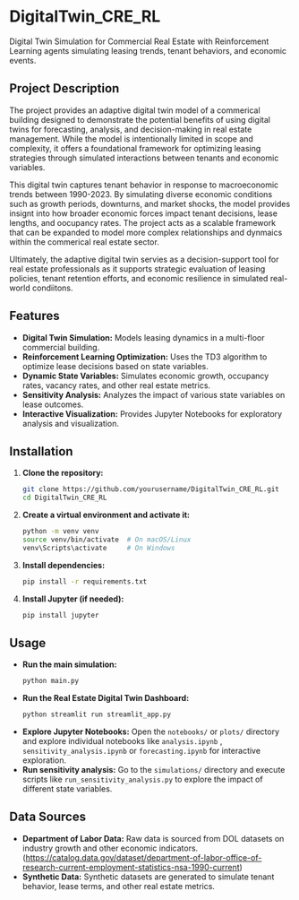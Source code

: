 # DigitalTwin_CRE_RL
Digital Twin Simulation for Commercial Real Estate with Reinforcement Learning agents simulating leasing trends, tenant behaviors, and economic events.
## Project Description
The project provides an adaptive digital twin model of a commerical building designed to demonstrate the potential benefits of using digital twins for forecasting, analysis, and decision-making in real estate management. While the model is intentionally limited in scope and complexity, it offers a foundational framework for optimizing leasing strategies through simulated interactions between tenants and economic variables. 

This digital twin captures tenant behavior in response to macroeconomic trends between 1990-2023. By simulating diverse economic conditions such as growth periods, downturns, and market shocks, the model provides insignt into how broader economic forces impact tenant decisions, lease lengths, and oocupancy rates. The project acts as a scalable framework that can be expanded to model more complex relationships and dynmaics within the commerical real estate sector. 

Ultimately, the adaptive digital twin servies as a decision-support tool for real estate professionals as it supports strategic evaluation of leasing policies, tenant retention efforts, and economic resilience in simulated real-world condiitons. 

## Features
- **Digital Twin Simulation:** Models leasing dynamics in a multi-floor commercial building.
- **Reinforcement Learning Optimization:** Uses the TD3 algorithm to optimize lease decisions based on state variables.
- **Dynamic State Variables:** Simulates economic growth, occupancy rates, vacancy rates, and other real estate metrics.
- **Sensitivity Analysis:** Analyzes the impact of various state variables on lease outcomes.
- **Interactive Visualization:** Provides Jupyter Notebooks for exploratory analysis and visualization.

## Installation
1. **Clone the repository:**
   ```bash
   git clone https://github.com/yourusername/DigitalTwin_CRE_RL.git
   cd DigitalTwin_CRE_RL
   ```
2. **Create a virtual environment and activate it:**
   ```bash
   python -m venv venv
   source venv/bin/activate  # On macOS/Linux
   venv\Scripts\activate     # On Windows
   ```
3. **Install dependencies:**
   ```bash
   pip install -r requirements.txt
   ```
4. **Install Jupyter (if needed):**
   ```bash
   pip install jupyter
   ```
## Usage
- **Run the main simulation:**
  ```bash
  python main.py
  ```
- **Run the Real Estate Digital Twin Dashboard:**
  ```bash
  python streamlit run streamlit_app.py

  ```
- **Explore Jupyter Notebooks:**
  Open the `notebooks/` or  `plots/` directory and explore individual notebooks like `analysis.ipynb` , `sensitivity_analysis.ipynb` or `forecasting.ipynb` for interactive exploration.
- **Run sensitivity analysis:**
  Go to the `simulations/` directory and execute scripts like `run_sensitivity_analysis.py` to explore the impact of different state variables.

## Data Sources
- **Department of Labor Data:** Raw data is sourced from DOL datasets on industry growth and other economic indicators. (https://catalog.data.gov/dataset/department-of-labor-office-of-research-current-employment-statistics-nsa-1990-current)
- **Synthetic Data:** Synthetic datasets are generated to simulate tenant behavior, lease terms, and other real estate metrics.
